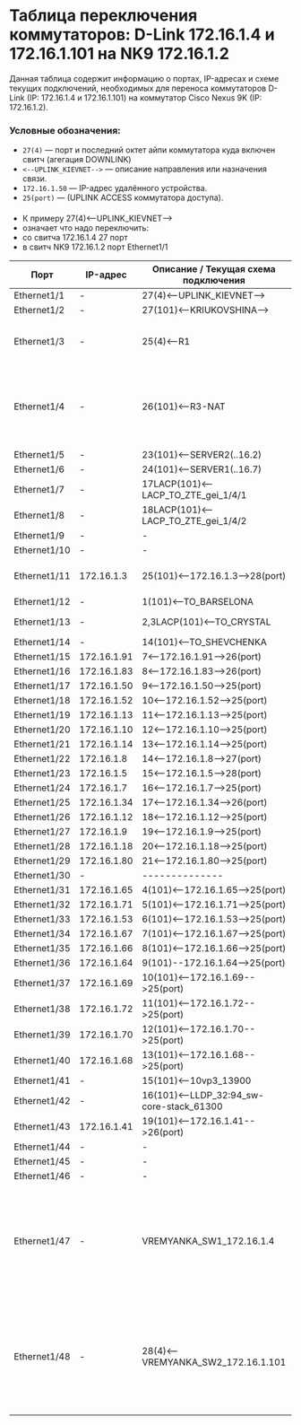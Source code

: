 # Таблица переключения коммутаторов: D-Link 172.16.1.4 и 172.16.1.101 на NK9 172.16.1.2

Данная таблица содержит информацию о портах, IP-адресах и схеме текущих подключений, необходимых для переноса коммутаторов D-Link (IP: 172.16.1.4 и 172.16.1.101) на коммутатор Cisco Nexus 9K (IP: 172.16.1.2).

### Условные обозначения:
- `27(4)` — порт  и последний октет айпи  коммутатора куда включен свитч (агегация DOWNLINK) 
- `<--UPLINK_KIEVNET-->` — описание направления или назначения связи.
- `172.16.1.50` — IP-адрес удалённого устройства.
- `25(port)` — (UPLINK ACCESS коммутатора доступа).
####
- К примеру 27(4)<--UPLINK_KIEVNET-->
- означает что надо переключить:
- со свитча 172.16.1.4 27 порт
- в свитч NK9 172.16.1.2 порт  Ethernet1/1 



| Порт          | IP-адрес     | Описание / Текущая схема подключения                           | Назначенные VLAN-ы                                                                 |
|---------------|----------------|----------------------------------|--------------------------------------------------------------------------------|
| Ethernet1/1   | -              | 27(4)<--UPLINK_KIEVNET-->               | 4022-4023,4026                                                                 |
| Ethernet1/2   | -              | 27(101)<--KRIUKOVSHINA-->              | 254                                                                            |
| Ethernet1/3   | -              | 25(4)<--R1                              | 2,117,200-201,254-255,4022-4023,4026                                          |
| Ethernet1/4   | -              | 26(101)<--R3-NAT                          | 3,13,21,71-73,91-94,110-112,114-116,120-125,131-133,141-145,151-156,161-165,171-179,202,255,1001-1003 |
| Ethernet1/5   | -              | 23(101)<--SERVER2(..16.2)                 | 200-201                                                                        |
| Ethernet1/6   | -              | 24(101)<--SERVER1(..16.7)                 | 117,200-201                                                                    |
| Ethernet1/7   | -              | 17LACP(101)<--LACP_TO_ZTE_gei_1/4/1           | 2,200,1001-1002                                                                |
| Ethernet1/8   | -              | 18LACP(101)<--LACP_TO_ZTE_gei_1/4/2           | 2,200,1001-1002                                                                |
| Ethernet1/9   | -              | -                               | --------------                                            |
| Ethernet1/10  | -              | -                               | --------------                                             |
| Ethernet1/11  | 172.16.1.3     | 25(101)<--172.16.1.3-->28(port)           | 2-3,110,120,131-133,141-145,151-156,200                                       |
| Ethernet1/12  | -              | 1(101)<--TO_BARSELONA                    | 2,91-94,200                                                                    |
| Ethernet1/13  | -              | 2,3LACP(101)<--TO_CRYSTAL                      | 2,71-73,117,171,200                                                            |
| Ethernet1/14  | -              | 14(101)<--TO_SHEVCHENKA                   | 2,21,200                                                                       |
| Ethernet1/15  | 172.16.1.91    | 7<--172.16.1.91-->26(port)          | 2,162,200                                                                      |
| Ethernet1/16  | 172.16.1.83    | 8<--172.16.1.83-->26(port)          | 2,165,200                                                                      |
| Ethernet1/17  | 172.16.1.50    | 9<--172.16.1.50-->25(port)          | 2,161,200                                                                      |
| Ethernet1/18  | 172.16.1.52    | 10<--172.16.1.52-->25(port)          | 2,163,200                                                                      |
| Ethernet1/19  | 172.16.1.13    | 11<--172.16.1.13-->25(port)          | 2,124,200                                                                      |
| Ethernet1/20  | 172.16.1.10    | 12<--172.16.1.10-->25(port)          | 2,121,200                                                                      |
| Ethernet1/21  | 172.16.1.14    | 13<--172.16.1.14-->25(port)          | 2,125,200                                                                      |
| Ethernet1/22  | 172.16.1.8     | 14<--172.16.1.8-->27(port)           | 2,115,200                                                                      |
| Ethernet1/23  | 172.16.1.5     | 15<--172.16.1.5-->28(port)           | 2,112,200                                                                      |
| Ethernet1/24  | 172.16.1.7     | 16<--172.16.1.7-->25(port)           | 2,114,200                                                                      |
| Ethernet1/25  | 172.16.1.34    | 17<--172.16.1.34-->26(port)          | 2,122,200                                                                      |
| Ethernet1/26  | 172.16.1.12    | 18<--172.16.1.12-->25(port)          | 2,123,200                                                                      |
| Ethernet1/27  | 172.16.1.9     | 19<--172.16.1.9-->25(port)           | 2,116,200                                                                      |
| Ethernet1/28  | 172.16.1.18    | 20<--172.16.1.18-->25(port)          | 2,13,200                                                                       |
| Ethernet1/29  | 172.16.1.80    | 21<--172.16.1.80-->25(port)          | 2,117,133,200                                                                  |
| Ethernet1/30  | -              | --------------                  | --------------                                           |
| Ethernet1/31  | 172.16.1.65    | 4(101)<--172.16.1.65-->25(port)          | 2,172,200                                                                      |
| Ethernet1/32  | 172.16.1.71    | 5(101)<--172.16.1.71-->25(port)          | 2,178,200                                                                      |
| Ethernet1/33  | 172.16.1.53    | 6(101)<--172.16.1.53-->25(port)          | 2,164,200                                                                      |
| Ethernet1/34  | 172.16.1.67    | 7(101)<--172.16.1.67-->25(port)          | 2,174,200                                                                      |
| Ethernet1/35  | 172.16.1.66    | 8(101)<--172.16.1.66-->25(port)          | 2,173,200                                                                      |
| Ethernet1/36  | 172.16.1.64    | 9(101)--172.16.1.64-->25(port)          | 2,171,200                                                                      |
| Ethernet1/37  | 172.16.1.69    | 10(101)<--172.16.1.69-->25(port)          | 2,176,200                                                                      |
| Ethernet1/38  | 172.16.1.72    | 11(101)<--172.16.1.72-->25(port)          | 2,179,200                                                                      |
| Ethernet1/39  | 172.16.1.70    | 12(101)<--172.16.1.70-->25(port)          | 2,120,177,200                                                                  |
| Ethernet1/40  | 172.16.1.68    | 13(101)<--172.16.1.68-->25(port)          | 2,175,200                                                                      |
| Ethernet1/41  | -              | 15(101)<--10vp3_13900                     | 133,200                                                                             |
| Ethernet1/42  | -              | 16(101)<--LLDP_32:94_sw-core-stack_61300  | 115,132,200                                                                    |
| Ethernet1/43  | 172.16.1.41    | 19(101)<--172.16.1.41-->26(port)          | 2,13,111-112,200                                                               |
| Ethernet1/44  | -              | -                               | --------------                                              |
| Ethernet1/45  | -              | -                               | --------------                                             |
| Ethernet1/46  | -              | -                               | --------------                                             |
| Ethernet1/47  | -              | VREMYANKA_SW1_172.16.1.4               | 2-3,13,21,31,71-73,91-94,110-112,114-117,120-125,131-133,141-145,151-156,161-165,171-179,200-202,254-255,1001-1003,4022-4023,4026 |
| Ethernet1/48  | -              | 28(4)<--VREMYANKA_SW2_172.16.1.101               | 2-3,13,21,31,71-73,91-94,110-112,114-117,120-125,131-133,141-145,151-156,161-165,171-179,200-202,254-255,1001-1003,4022-4023,4026 |
